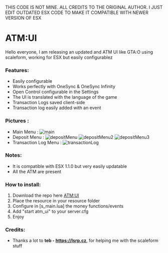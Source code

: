 THIS CODE IS NOT MINE. ALL CREDITS TO THE ORIGINAL AUTHOR. I JUST EDIT OUTDATED ESX CODE TO MAKE IT COMPATIBLE WITH NEWER VERSION OF ESX

# ATM:UI

Hello everyone, I am releasing an updated and ATM UI like GTA:O using scaleform, working for ESX but easily configurablez

### Features:
* Easily configurable
* Works perfectly with OneSync & OneSync Infinity
* Open Control configurable in the Settings
* The UI is translated with the language of the game
* Transaction Logs saved client-side
* Transaction log easily added with an event

### Pictures :
* Main Menu : 
![main](pictures/mainMenu.jpg)
* Deposit Menu : 
![depositMenu](pictures/depositMenu.jpg)
![depositMenu2](pictures/depositMenu2.jpg)
![depositMenu3](pictures/depositMenu3.jpg)
* Transaction Log Menu : 
![transactionLog](pictures/transactionLog.jpg)


### Notes:
* It is compatible with ESX 1.1.0 but very easily updatable
* All the ATM are present

### How to install:
1. Download the repo here [ATM:UI](https://github.com/Naytoxp/atm_ui)
2. Place the resource in your resource folder
3. Configure in [s_main.lua] the money functions/events
4. Add "start atm_ui" to your server.cfg
5. Enjoy

### Credits:
* Thanks a lot to **teb - https://lsrp.cz**, for helping me with the scaleform stuff
